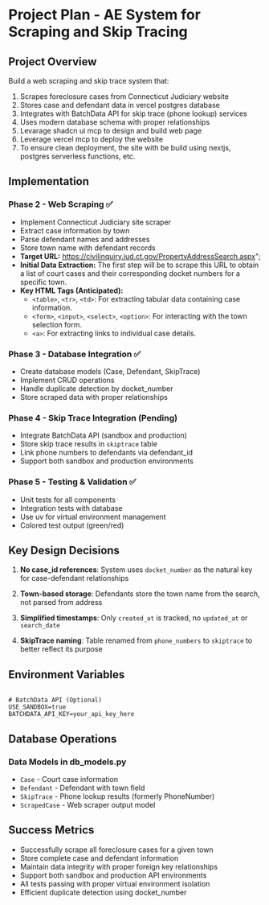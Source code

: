 # Project Plan - AE System for Scraping and Skip Tracing

## Project Overview
Build a web scraping and skip trace system that:
1. Scrapes foreclosure cases from Connecticut Judiciary website
2. Stores case and defendant data in vercel postgres database
3. Integrates with BatchData API for skip trace (phone lookup) services
4. Uses modern database schema with proper relationships
5. Levarage shadcn ui mcp to design and build web page
6. Leverage vercel mcp to deploy the website
6. To ensure clean deployment, the site with be build using nextjs, postgres serverless functions, etc.


## Implementation

### Phase 2 - Web Scraping ✅
- Implement Connecticut Judiciary site scraper
- Extract case information by town
- Parse defendant names and addresses
- Store town name with defendant records
-   **Target URL:** https://civilinquiry.jud.ct.gov/PropertyAddressSearch.aspx";
-   **Initial Data Extraction:** The first step will be to scrape this URL to obtain a list of court cases and their corresponding docket numbers for a specific town.
-   **Key HTML Tags (Anticipated):**
    *   `<table>`, `<tr>`, `<td>`: For extracting tabular data containing case information.
    *   `<form>`, `<input>`, `<select>`, `<option>`: For interacting with the town selection form.
    *   `<a>`: For extracting links to individual case details.

### Phase 3 - Database Integration ✅
- Create database models (Case, Defendant, SkipTrace)
- Implement CRUD operations
- Handle duplicate detection by docket_number
- Store scraped data with proper relationships

### Phase 4 - Skip Trace Integration (Pending)
- Integrate BatchData API (sandbox and production)
- Store skip trace results in `skiptrace` table
- Link phone numbers to defendants via defendant_id
- Support both sandbox and production environments

### Phase 5 - Testing & Validation ✅
- Unit tests for all components
- Integration tests with database
- Use uv for virtual environment management
- Colored test output (green/red)

## Key Design Decisions

1. **No case_id references**: System uses `docket_number` as the natural key for case-defendant relationships

2. **Town-based storage**: Defendants store the town name from the search, not parsed from address

3. **Simplified timestamps**: Only `created_at` is tracked, no `updated_at` or `search_date`

4. **SkipTrace naming**: Table renamed from `phone_numbers` to `skiptrace` to better reflect its purpose


## Environment Variables
```env

# BatchData API (Optional)
USE_SANDBOX=true
BATCHDATA_API_KEY=your_api_key_here
```

## Database Operations


### Data Models in db_models.py
- `Case` - Court case information
- `Defendant` - Defendant with town field
- `SkipTrace` - Phone lookup results (formerly PhoneNumber)
- `ScrapedCase` - Web scraper output model





## Success Metrics
- Successfully scrape all foreclosure cases for a given town
- Store complete case and defendant information
- Maintain data integrity with proper foreign key relationships
- Support both sandbox and production API environments
- All tests passing with proper virtual environment isolation
- Efficient duplicate detection using docket_number